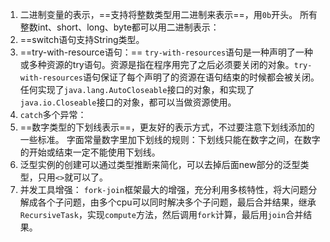 1. 二进制变量的表示，==支持将整数类型用二进制来表示==，用`0b`开头。
	 所有整数int、short、long、byte都可以用二进制表示：
2. ==switch语句支持String类型。
3. ==try-with-resource语句：==
	`try-with-resources`语句是一种声明了一种或多种资源的try语句。资源是指在程序用完了之后必须要关闭的对象。`try-with-resources`语句保证了每个声明了的资源在语句结束的时候都会被关闭。任何实现了`java.lang.AutoCloseable`接口的对象，和实现了`java.io.Closeable`接口的对象，都可以当做资源使用。
 4. `catch`多个异常：
 5. ==数字类型的下划线表示==，更友好的表示方式，不过要注意下划线添加的一些标准。
	字面常量数字里加下划线的规则：下划线只能在数字之间，在数字的开始或结束一定不能使用下划线。
6. 泛型实例的创建可以通过类型推断来简化，可以去掉后面new部分的泛型类型，只用`<>`就可以了。
7. 并发工具增强： `fork-join`框架最大的增强，充分利用多核特性，将大问题分解成各个子问题，由多个cpu可以同时解决多个子问题，最后合并结果，继承`RecursiveTask`，实现`compute`方法，然后调用`fork`计算，最后用`join`合并结果。






